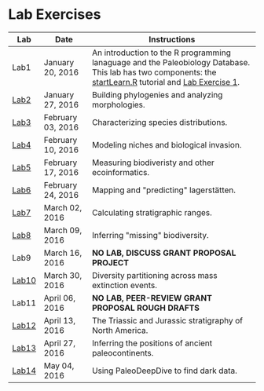 # Lab Exercises

Lab | Date | Instructions
--------- | --------- | ---------- 
Lab1 | January 20, 2016 | An introduction to the R programming lanaguage and the Paleobiology Database. This lab has two components: the [startLearn.R](https://github.com/aazaff/startLearn.R) tutorial and [Lab Exercise 1](https://github.com/aazaff/paleobiologyWebsite/blob/master/LabExercise1.md).
[Lab2](https://github.com/aazaff/paleobiologyWebsite/blob/master/LabExercise2.md) | January 27, 2016 | Building phylogenies and analyzing morphologies.
[Lab3](https://github.com/aazaff/paleobiologyWebsite/blob/master/LabExercise3.md) | February 03, 2016 | Characterizing species distributions.
[Lab4](https://github.com/aazaff/paleobiologyWebsite/blob/master/LabExercise4.md) | February 10, 2016 | Modeling niches and biological invasion.
[Lab5](https://github.com/aazaff/paleobiologyWebsite/blob/master/LabExercise5.md) | February 17, 2016 | Measuring biodiveristy and other ecoinformatics.
[Lab6](https://github.com/aazaff/paleobiologyWebsite/blob/master/LabExercise6.md) | February 24, 2016 | Mapping and "predicting" lagerst&auml;tten.
[Lab7](https://github.com/aazaff/paleobiologyWebsite/blob/master/LabExercise7.md) | March 02, 2016 | Calculating stratigraphic ranges.
[Lab8](https://github.com/aazaff/paleobiologyWebsite/blob/master/LabExercise8.md) | March 09, 2016 | Inferring "missing" biodiversity.
Lab9 | March 16, 2016 | **NO LAB, DISCUSS GRANT PROPOSAL PROJECT**
[Lab10](https://github.com/aazaff/paleobiologyWebsite/blob/master/LabExercise10.md) | March 30, 2016 | Diversity partitioning across mass extinction events.
Lab11 | April 06, 2016 | **NO LAB, PEER-REVIEW GRANT PROPOSAL ROUGH DRAFTS**
[Lab12](https://github.com/aazaff/paleobiologyWebsite/blob/master/LabExercise12.md) | April 13, 2016 | The Triassic and Jurassic stratigraphy of North America.
[Lab13](https://github.com/aazaff/paleobiologyWebsite/blob/master/LabExercise13.md) | April 27, 2016 | Inferring the positions of ancient paleocontinents.
[Lab14](https://github.com/aazaff/paleobiologyWebsite/blob/master/LabExercise14.md) | May 04, 2016| Using PaleoDeepDive to find dark data.
